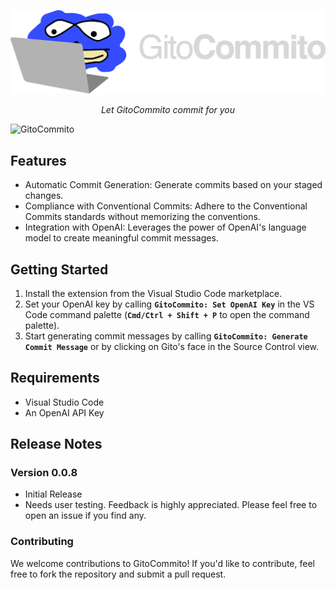 <p align="center">
  <a href="https://github.com/miguelvalente/gitocommmito"><img src="https://github.com/miguelvalente/gitocommito/blob/master/assets/banner.png?raw=true" alt="GitoCommito"></a>
</p>
<p align="center">
    <em>Let GitoCommito commit for you</em>
</p>

![GitoCommito](/assets/GitoCommito.gif?raw=true "GitoCommito")

## Features

- Automatic Commit Generation: Generate commits based on your staged changes.
- Compliance with Conventional Commits: Adhere to the Conventional Commits standards without memorizing the conventions.
- Integration with OpenAI: Leverages the power of OpenAI's language model to create meaningful commit messages.

## Getting Started

1.  Install the extension from the Visual Studio Code marketplace.
2.  Set your OpenAI key by calling **`GitoCommito: Set OpenAI Key`** in the VS Code command palette (**`Cmd/Ctrl + Shift + P`** to open the command palette).
3.  Start generating commit messages by calling **`GitoCommito: Generate Commit Message`** or by clicking on Gito's face in the Source Control view.

## Requirements

- Visual Studio Code
- An OpenAI API Key

## Release Notes

### Version 0.0.8

- Initial Release
- Needs user testing. Feedback is highly appreciated. Please feel free to open an issue if you find any.

### Contributing

We welcome contributions to GitoCommito! If you'd like to contribute, feel free to fork the repository and submit a pull request.
